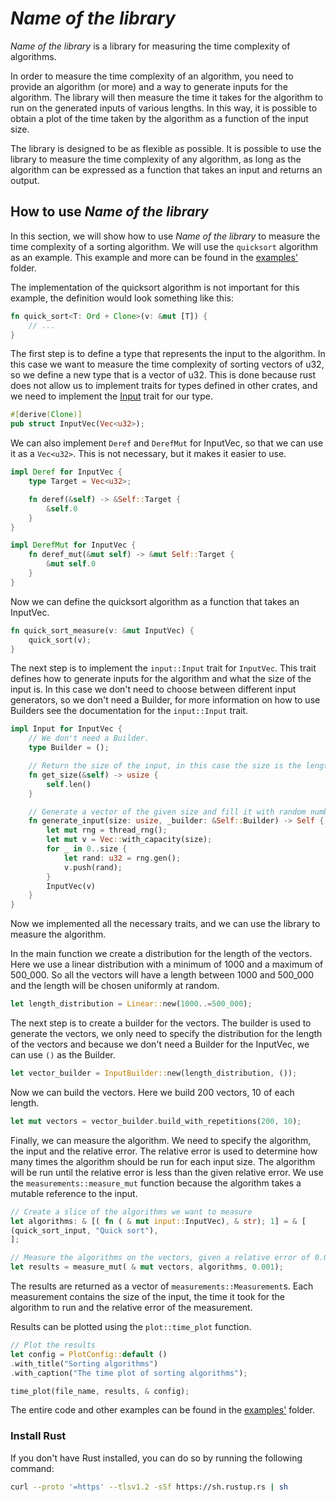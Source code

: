 # _Name of the library_

_Name of the library_ is a library for measuring the time complexity of algorithms.

In order to measure the time complexity of an algorithm, you need to provide an algorithm (or
more) and a way to generate inputs for the algorithm. The library will then measure the time
it takes for the algorithm to run on the generated inputs of various lengths. In this way, it
is possible to obtain a plot of the time taken by the algorithm as a function of the input size.

The library is designed to be as flexible as possible. It is possible to use the library to
measure the time complexity of any algorithm, as long as the algorithm can be expressed as a
function that takes an input and returns an output.

## How to use _Name of the library_

In this section, we will show how to use _Name of the library_ to measure the time complexity
of a sorting algorithm. We will use the `quicksort` algorithm as an example. This example and
more can be found in the [examples'](https://github.com/ADS-laboratory/time-complexity-plot/tree/lib/examples) folder.

The implementation of the quicksort algorithm is not important for this example, the definition
would look something like this:

```rust
fn quick_sort<T: Ord + Clone>(v: &mut [T]) {
    // ...
}
```

The first step is to define a type that represents the input to the algorithm. In this case we
want to measure the time complexity of sorting vectors of u32, so we define a new type that is
a vector of u32. This is done because rust does not allow us to implement traits for types
defined in other crates, and we need to implement the [Input]() trait for our type.

```rust
#[derive(Clone)]
pub struct InputVec(Vec<u32>);
```

We can also implement `Deref` and `DerefMut` for InputVec, so that we can use it as a `Vec<u32>`.
This is not necessary, but it makes it easier to use.

```rust
impl Deref for InputVec {
    type Target = Vec<u32>;

    fn deref(&self) -> &Self::Target {
        &self.0
    }
}

impl DerefMut for InputVec {
    fn deref_mut(&mut self) -> &mut Self::Target {
        &mut self.0
    }
}
```

Now we can define the quicksort algorithm as a function that takes an InputVec.

```rust
fn quick_sort_measure(v: &mut InputVec) {
    quick_sort(v);
}
```

The next step is to implement the `input::Input` trait for `InputVec`. This trait defines how to generate
inputs for the algorithm and what the size of the input is. In this case we don't need to choose
between different input generators, so we don't need a Builder, for more information on how to
use Builders see the documentation for the `input::Input` trait.

```rust
impl Input for InputVec {
    // We don't need a Builder.
    type Builder = ();

    // Return the size of the input, in this case the size is the length of the vector.
    fn get_size(&self) -> usize {
        self.len()
    }

    // Generate a vector of the given size and fill it with random numbers.
    fn generate_input(size: usize, _builder: &Self::Builder) -> Self {
        let mut rng = thread_rng();
        let mut v = Vec::with_capacity(size);
        for _ in 0..size {
            let rand: u32 = rng.gen();
            v.push(rand);
        }
        InputVec(v)
    }
}
```

Now we implemented all the necessary traits, and we can use the library to measure the algorithm.

In the main function we create a distribution for the length of the vectors. Here we use a linear
distribution with a minimum of 1000 and a maximum of 500_000. So all the vectors will have a
length between 1000 and 500_000 and the length will be chosen uniformly at random.

```rust
let length_distribution = Linear::new(1000..=500_000);
```

The next step is to create a builder for the vectors. The builder is used to generate the
vectors, we only need to specify the distribution for the length of the vectors and because
we don't need a Builder for the InputVec, we can use `()` as the Builder.

```rust
let vector_builder = InputBuilder::new(length_distribution, ());
```

Now we can build the vectors. Here we build 200 vectors, 10 of each length.

```rust
let mut vectors = vector_builder.build_with_repetitions(200, 10);
```

Finally, we can measure the algorithm. We need to specify the algorithm, the input and the
relative error. The relative error is used to determine how many times the algorithm should be
run for each input size. The algorithm will be run until the relative error is less than the
given relative error. We use the `measurements::measure_mut` function because the algorithm takes a mutable
reference to the input.

```rust
// Create a slice of the algorithms we want to measure
let algorithms: & [( fn ( & mut input::InputVec), & str); 1] = & [
(quick_sort_input, "Quick sort"),
];

// Measure the algorithms on the vectors, given a relative error of 0.001
let results = measure_mut( & mut vectors, algorithms, 0.001);
```

The results are returned as a vector of `measurements::Measurement`s. Each measurement contains the size of
the input, the time it took for the algorithm to run and the relative error of the measurement.

Results can be plotted using the `plot::time_plot` function.

```rust
// Plot the results
let config = PlotConfig::default ()
.with_title("Sorting algorithms")
.with_caption("The time plot of sorting algorithms");

time_plot(file_name, results, & config);
```

The entire code and other examples can be found in
the [examples'](https://github.com/ADS-laboratory/time-complexity-plot/tree/lib/examples) folder.

### Install Rust

If you don't have Rust installed, you can do so by running the following command:

``` bash
curl --proto '=https' --tlsv1.2 -sSf https://sh.rustup.rs | sh
```